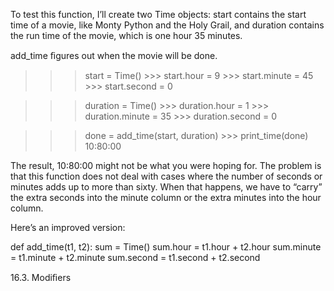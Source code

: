 To test this function, I’ll create two Time objects: start contains the start time of a movie, like Monty Python and the Holy Grail, and duration contains the run time of the movie, which is one hour 35 minutes.

add_time ﬁgures out when the movie will be done.

>>> start = Time() >>> start.hour = 9 >>> start.minute = 45 >>> start.second = 0

>>> duration = Time() >>> duration.hour = 1 >>> duration.minute = 35 >>> duration.second = 0

>>> done = add_time(start, duration) >>> print_time(done) 10:80:00

The result, 10:80:00 might not be what you were hoping for. The problem is that this function does not deal with cases where the number of seconds or minutes adds up to more than sixty. When that happens, we have to “carry” the extra seconds into the minute column or the extra minutes into the hour column.

Here’s an improved version:

def add_time(t1, t2): sum = Time() sum.hour = t1.hour + t2.hour sum.minute = t1.minute + t2.minute sum.second = t1.second + t2.second

16.3. Modiﬁers